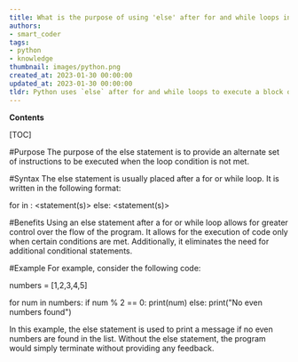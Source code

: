 ```yaml
---
title: What is the purpose of using 'else' after for and while loops in python?
authors:
- smart_coder
tags:
- python
- knowledge
thumbnail: images/python.png
created_at: 2023-01-30 00:00:00
updated_at: 2023-01-30 00:00:00
tldr: Python uses `else` after for and while loops to execute a block of code when the loop condition is not met.
---
```


**Contents**

[TOC]

#Purpose
The purpose of the else statement is to provide an alternate set of instructions to be executed when the loop condition is not met.

#Syntax
The else statement is usually placed after a for or while loop. It is written in the following format:

for <item> in <sequence>:
    <statement(s)>
else:
    <statement(s)>

#Benefits
Using an else statement after a for or while loop allows for greater control over the flow of the program. It allows for the execution of code only when certain conditions are met. Additionally, it eliminates the need for additional conditional statements.

#Example
For example, consider the following code:

numbers = [1,2,3,4,5]

for num in numbers:
    if num % 2 == 0:
        print(num)
else:
    print("No even numbers found")

In this example, the else statement is used to print a message if no even numbers are found in the list. Without the else statement, the program would simply terminate without providing any feedback.
